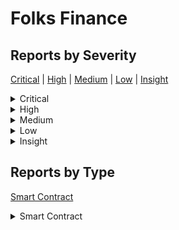 
# Folks Finance

## Reports by Severity

[Critical](<README.md#critical>) | [High](<README.md#high>) | [Medium](<README.md#medium>) | [Low](<README.md#low>) | [Insight](<README.md#insight>)

<details>
<summary>Critical</summary>

* [Boost _ Folks Finance 33269 - [Smart Contract - Critical] Logic flaw in UserLoanincreaseCollateral leads to double-counting of effectiveCollateral of userLoan](./Boost%20_%20Folks%20Finance%2033269%20-%20%5BSmart%20Contract%20-%20Critical%5D%20Logic%20flaw%20in%20UserLoanincreaseCollateral%20leads%20to%20double-counting%20of%20effectiveCollateral%20of%20userLoan.md)
* [Boost _ Folks Finance 33311 - [Smart Contract - Critical] Infinite Interest rate bug](./Boost%20_%20Folks%20Finance%2033311%20-%20%5BSmart%20Contract%20-%20Critical%5D%20Infinite%20Interest%20rate%20bug.md)
* [Boost _ Folks Finance 33533 - [Smart Contract - Critical] depositDatainterestRate is not correct](./Boost%20_%20Folks%20Finance%2033533%20-%20%5BSmart%20Contract%20-%20Critical%5D%20depositDatainterestRate%20is%20not%20correct.md)
* [Boost _ Folks Finance 33665 - [Smart Contract - Critical] Collateral Inflation Exploit via Zero-Amount Deposits Allows An Attacker to Drain Any Pool](./Boost%20_%20Folks%20Finance%2033665%20-%20%5BSmart%20Contract%20-%20Critical%5D%20Collateral%20Inflation%20Exploit%20via%20Zero-Amount%20Deposits%20Allows%20An%20Attacker%20to%20Drain%20Any%20Pool.md)
* [Boost _ Folks Finance 33684 - [Smart Contract - Critical] Lack of available liquidity check when sending token back from Hub leads to first deposit and inflation attack](./Boost%20_%20Folks%20Finance%2033684%20-%20%5BSmart%20Contract%20-%20Critical%5D%20Lack%20of%20available%20liquidity%20check%20when%20sending%20token%20back%20from%20Hub%20leads%20to%20first%20deposit%20and%20inflation%20attack.md)
* [Boost _ Folks Finance 33695 - [Smart Contract - Critical] Attacker can borrow more than the collateral deposit](./Boost%20_%20Folks%20Finance%2033695%20-%20%5BSmart%20Contract%20-%20Critical%5D%20Attacker%20can%20borrow%20more%20than%20the%20collateral%20deposit.md)
* [Boost _ Folks Finance 33780 - [Smart Contract - Critical] Zero deposits can be used to artificially inflate a users collateral value allowing them to borrow excess funds](./Boost%20_%20Folks%20Finance%2033780%20-%20%5BSmart%20Contract%20-%20Critical%5D%20Zero%20deposits%20can%20be%20used%20to%20artificially%20inflate%20a%20users%20collateral%20value%20allowing%20them%20to%20borrow%20excess%20funds.md)
* [Boost _ Folks Finance 33816 - [Smart Contract - Critical] Attacker can get unlimited loan for some minimum deposit due to the incorrect calculation of user health in getLoanLiquidity](./Boost%20_%20Folks%20Finance%2033816%20-%20%5BSmart%20Contract%20-%20Critical%5D%20Attacker%20can%20get%20unlimited%20loan%20for%20some%20minimum%20deposit%20due%20to%20the%20incorrect%20calculation%20of%20user%20health%20in%20getLoanLiquidity.md)
* [Boost _ Folks Finance 33978 - [Smart Contract - Critical] Attacker can Inflate effectiveCollateralValue](./Boost%20_%20Folks%20Finance%2033978%20-%20%5BSmart%20Contract%20-%20Critical%5D%20Attacker%20can%20Inflate%20effectiveCollateralValue.md)
* [Boost _ Folks Finance 34074 - [Smart Contract - Critical] Hub missing check for available liquidity could lead to locked fund and utilization ratio exceeding ](./Boost%20_%20Folks%20Finance%2034074%20-%20%5BSmart%20Contract%20-%20Critical%5D%20Hub%20missing%20check%20for%20available%20liquidity%20could%20lead%20to%20locked%20fund%20and%20utilization%20ratio%20exceeding%20.md)
* [Boost _ Folks Finance 34190 - [Smart Contract - Critical] Liquidated users can mix and manipulate stable and variable borrowings through exploitative liquidation process](./Boost%20_%20Folks%20Finance%2034190%20-%20%5BSmart%20Contract%20-%20Critical%5D%20Liquidated%20users%20can%20mix%20and%20manipulate%20stable%20and%20variable%20borrowings%20through%20exploitative%20liquidation%20process.md)

</details>
<details>
<summary>High</summary>

* [Boost _ Folks Finance 33630 - [Smart Contract - High] Incorrect calculation of loanBorrowbalance](./Boost%20_%20Folks%20Finance%2033630%20-%20%5BSmart%20Contract%20-%20High%5D%20Incorrect%20calculation%20of%20loanBorrowbalance.md)
* [Boost _ Folks Finance 33817 - [Smart Contract - High] Incorrect calculation of effective borrow value in getLoanLiquidity leads to protocol insolvency through wrong withdrawals and liquidations](./Boost%20_%20Folks%20Finance%2033817%20-%20%5BSmart%20Contract%20-%20High%5D%20Incorrect%20calculation%20of%20effective%20borrow%20value%20in%20getLoanLiquidity%20leads%20to%20protocol%20insolvency%20through%20wrong%20withdrawals%20and%20liquidations.md)
* [Boost _ Folks Finance 34050 - [Smart Contract - High] Vulnerability in getLoanLiquidity leads to undervaluing stable debt](./Boost%20_%20Folks%20Finance%2034050%20-%20%5BSmart%20Contract%20-%20High%5D%20Vulnerability%20in%20getLoanLiquidity%20leads%20to%20undervaluing%20stable%20debt.md)
* [Boost _ Folks Finance 34122 - [Smart Contract - High] Wrong borrow balance calculation in the getLoanLiquidity function](./Boost%20_%20Folks%20Finance%2034122%20-%20%5BSmart%20Contract%20-%20High%5D%20Wrong%20borrow%20balance%20calculation%20in%20the%20getLoanLiquidity%20function.md)
* [Boost _ Folks Finance 34179 - [Smart Contract - High] Incorrect Updates to pooldepositDatatotalAmount and loancollateralUsed During Repayment with Collateral](./Boost%20_%20Folks%20Finance%2034179%20-%20%5BSmart%20Contract%20-%20High%5D%20Incorrect%20Updates%20to%20pooldepositDatatotalAmount%20and%20loancollateralUsed%20During%20Repayment%20with%20Collateral.md)

</details>
<details>
<summary>Medium</summary>

* [Boost _ Folks Finance 33272 - [Smart Contract - Medium] FrontRunning Attack on createAccount](./Boost%20_%20Folks%20Finance%2033272%20-%20%5BSmart%20Contract%20-%20Medium%5D%20FrontRunning%20Attack%20on%20createAccount.md)
* [Boost _ Folks Finance 33534 - [Smart Contract - Medium] denial of service vulnerability and possible griefing in cross-chain account creation](./Boost%20_%20Folks%20Finance%2033534%20-%20%5BSmart%20Contract%20-%20Medium%5D%20denial%20of%20service%20vulnerability%20and%20possible%20griefing%20in%20cross-chain%20account%20creation.md)
* [Boost _ Folks Finance 33542 - [Smart Contract - Medium] Attacker can create loan before users tx is completed through bridge](./Boost%20_%20Folks%20Finance%2033542%20-%20%5BSmart%20Contract%20-%20Medium%5D%20Attacker%20can%20create%20loan%20before%20users%20tx%20is%20completed%20through%20bridge.md)
* [Boost _ Folks Finance 33546 - [Smart Contract - Medium] Adversaries can manipulate victims stable rate to remain excessively high via flashloan](./Boost%20_%20Folks%20Finance%2033546%20-%20%5BSmart%20Contract%20-%20Medium%5D%20Adversaries%20can%20manipulate%20victims%20stable%20rate%20to%20remain%20excessively%20high%20via%20flashloan.md)
* [Boost _ Folks Finance 33568 - [Smart Contract - Medium] Front-running vulnerability in cross-chain loan creation process could lead in funds loss for users](./Boost%20_%20Folks%20Finance%2033568%20-%20%5BSmart%20Contract%20-%20Medium%5D%20Front-running%20vulnerability%20in%20cross-chain%20loan%20creation%20process%20could%20lead%20in%20funds%20loss%20for%20users.md)
* [Boost _ Folks Finance 33589 - [Smart Contract - Medium] Anyone can call the BridgeRouter Recieve function with malicious data to transfer funds](./Boost%20_%20Folks%20Finance%2033589%20-%20%5BSmart%20Contract%20-%20Medium%5D%20Anyone%20can%20call%20the%20BridgeRouter%20Recieve%20function%20with%20malicious%20data%20to%20transfer%20funds.md)
* [Boost _ Folks Finance 33609 - [Smart Contract - Medium] Account creation can be frontrun making the users unable to create an account](./Boost%20_%20Folks%20Finance%2033609%20-%20%5BSmart%20Contract%20-%20Medium%5D%20Account%20creation%20can%20be%20frontrun%20making%20the%20users%20unable%20to%20create%20an%20account.md)
* [Boost _ Folks Finance 33611 - [Smart Contract - Medium] Adversary can perform a DoS on users createLoan and createLoanAndDeposit operation sent from Spoke chain](./Boost%20_%20Folks%20Finance%2033611%20-%20%5BSmart%20Contract%20-%20Medium%5D%20Adversary%20can%20perform%20a%20DoS%20on%20users%20createLoan%20and%20createLoanAndDeposit%20operation%20sent%20from%20Spoke%20chain.md)
* [Boost _ Folks Finance 33614 - [Smart Contract - Medium] Front-Running Vulnerability in createAccount Method](./Boost%20_%20Folks%20Finance%2033614%20-%20%5BSmart%20Contract%20-%20Medium%5D%20Front-Running%20Vulnerability%20in%20createAccount%20Method.md)
* [Boost _ Folks Finance 33645 - [Smart Contract - Medium] Griefing an user from creating an account](./Boost%20_%20Folks%20Finance%2033645%20-%20%5BSmart%20Contract%20-%20Medium%5D%20Griefing%20an%20user%20from%20creating%20an%20account.md)
* [Boost _ Folks Finance 33687 - [Smart Contract - Medium] Loan creation can be frontrun preventing the users from creating loans](./Boost%20_%20Folks%20Finance%2033687%20-%20%5BSmart%20Contract%20-%20Medium%5D%20Loan%20creation%20can%20be%20frontrun%20preventing%20the%20users%20from%20creating%20loans.md)
* [Boost _ Folks Finance 33694 - [Smart Contract - Medium] stableBorrowRates are manipulatable through flashloan attacks](./Boost%20_%20Folks%20Finance%2033694%20-%20%5BSmart%20Contract%20-%20Medium%5D%20stableBorrowRates%20are%20manipulatable%20through%20flashloan%20attacks.md)
* [Boost _ Folks Finance 33778 - [Smart Contract - Medium] The loan creation process can be griefed](./Boost%20_%20Folks%20Finance%2033778%20-%20%5BSmart%20Contract%20-%20Medium%5D%20The%20loan%20creation%20process%20can%20be%20griefed.md)
* [Boost _ Folks Finance 33779 - [Smart Contract - Medium] The account creation process can be griefed](./Boost%20_%20Folks%20Finance%2033779%20-%20%5BSmart%20Contract%20-%20Medium%5D%20The%20account%20creation%20process%20can%20be%20griefed.md)
* [Boost _ Folks Finance 33869 - [Smart Contract - Medium] loanIds are easy to reproduce and front-running enable malicious parties to lock user funds](./Boost%20_%20Folks%20Finance%2033869%20-%20%5BSmart%20Contract%20-%20Medium%5D%20loanIds%20are%20easy%20to%20reproduce%20and%20front-running%20enable%20malicious%20parties%20to%20lock%20user%20funds.md)
* [Boost _ Folks Finance 33880 - [Smart Contract - Medium] Front-Running Vulnerability in createUserLoan Method](./Boost%20_%20Folks%20Finance%2033880%20-%20%5BSmart%20Contract%20-%20Medium%5D%20Front-Running%20Vulnerability%20in%20createUserLoan%20Method.md)
* [Boost _ Folks Finance 33893 - [Smart Contract - Medium] Malicious users can DoS loan creations and deposits causing temporary funds freezing and additional costs incurred for message reversals](./Boost%20_%20Folks%20Finance%2033893%20-%20%5BSmart%20Contract%20-%20Medium%5D%20Malicious%20users%20can%20DoS%20loan%20creations%20and%20deposits%20causing%20temporary%20funds%20freezing%20and%20additional%20costs%20incurred%20for%20message%20reversals.md)
* [Boost _ Folks Finance 33970 - [Smart Contract - Medium] User deposits can be blocked](./Boost%20_%20Folks%20Finance%2033970%20-%20%5BSmart%20Contract%20-%20Medium%5D%20User%20deposits%20can%20be%20blocked.md)
* [Boost _ Folks Finance 33987 - [Smart Contract - Medium] Incorrect access control in receiveMessage leads to total loss of funds](./Boost%20_%20Folks%20Finance%2033987%20-%20%5BSmart%20Contract%20-%20Medium%5D%20Incorrect%20access%20control%20in%20receiveMessage%20leads%20to%20total%20loss%20of%20funds.md)
* [Boost _ Folks Finance 34025 - [Smart Contract - Medium] Malicious user can DoS the creation of every account at no cost by front running it with the same accountId](./Boost%20_%20Folks%20Finance%2034025%20-%20%5BSmart%20Contract%20-%20Medium%5D%20Malicious%20user%20can%20DoS%20the%20creation%20of%20every%20account%20at%20no%20cost%20by%20front%20running%20it%20with%20the%20same%20accountId.md)
* [Boost _ Folks Finance 34028 - [Smart Contract - Medium] Denial of Service DoS vulnerability in UserLoan creation due to front-running attack](./Boost%20_%20Folks%20Finance%2034028%20-%20%5BSmart%20Contract%20-%20Medium%5D%20Denial%20of%20Service%20DoS%20vulnerability%20in%20UserLoan%20creation%20due%20to%20front-running%20attack.md)
* [Boost _ Folks Finance 34029 - [Smart Contract - Medium] Contract fails to mitigate potential critical state where anyone can call BridgeRouterHubreceiveMessage directly](./Boost%20_%20Folks%20Finance%2034029%20-%20%5BSmart%20Contract%20-%20Medium%5D%20Contract%20fails%20to%20mitigate%20potential%20critical%20state%20where%20anyone%20can%20call%20BridgeRouterHubreceiveMessage%20directly.md)
* [Boost _ Folks Finance 34066 - [Smart Contract - Medium] Account Creation Front-Running Vulnerability Leading to Gas Fee Theft](./Boost%20_%20Folks%20Finance%2034066%20-%20%5BSmart%20Contract%20-%20Medium%5D%20Account%20Creation%20Front-Running%20Vulnerability%20Leading%20to%20Gas%20Fee%20Theft.md)
* [Boost _ Folks Finance 34161 - [Smart Contract - Medium] Denial of Service via Front-Running in Loan Creation Mechanism](./Boost%20_%20Folks%20Finance%2034161%20-%20%5BSmart%20Contract%20-%20Medium%5D%20Denial%20of%20Service%20via%20Front-Running%20in%20Loan%20Creation%20Mechanism.md)

</details>
<details>
<summary>Low</summary>

* [Boost _ Folks Finance 33280 - [Smart Contract - Low] NodeManagersupportsInterface doesnt follow EIP-](./Boost%20_%20Folks%20Finance%2033280%20-%20%5BSmart%20Contract%20-%20Low%5D%20NodeManagersupportsInterface%20doesnt%20follow%20EIP-.md)
* [Boost _ Folks Finance 33353 - [Smart Contract - Low] Incorrect implementation of Time-Weighted Average Price for a Chainlink feed will lead to Incorrect Liquidation amount and breaks multiple price consumption based function](./Boost%20_%20Folks%20Finance%2033353%20-%20%5BSmart%20Contract%20-%20Low%5D%20Incorrect%20implementation%20of%20Time-Weighted%20Average%20Price%20for%20a%20Chainlink%20feed%20will%20lead%20to%20Incorrect%20Liquidation%20amount%20and%20breaks%20multiple%20price%20consumption%20based%20function.md)
* [Boost _ Folks Finance 33356 - [Smart Contract - Low] All data in _userLoans mapping will not be deleted after calling deleteUserLoan](./Boost%20_%20Folks%20Finance%2033356%20-%20%5BSmart%20Contract%20-%20Low%5D%20All%20data%20in%20_userLoans%20mapping%20will%20not%20be%20deleted%20after%20calling%20deleteUserLoan.md)
* [Boost _ Folks Finance 33443 - [Smart Contract - Low] StalenessCircuitBreakerNode checks if the last update time of the parent node is less than the threshold but the publicTime could be greater than current blocktimestamp](./Boost%20_%20Folks%20Finance%2033443%20-%20%5BSmart%20Contract%20-%20Low%5D%20StalenessCircuitBreakerNode%20checks%20if%20the%20last%20update%20time%20of%20the%20parent%20node%20is%20less%20than%20the%20threshold%20but%20the%20publicTime%20could%20be%20greater%20than%20current%20blocktimestamp.md)
* [Boost _ Folks Finance 33454 - [Smart Contract - Low] unsafe casting will lead to break of PythNode Oracle](./Boost%20_%20Folks%20Finance%2033454%20-%20%5BSmart%20Contract%20-%20Low%5D%20unsafe%20casting%20will%20lead%20to%20break%20of%20PythNode%20Oracle.md)
* [Boost _ Folks Finance 33540 - [Smart Contract - Low] ChainlinkNode uses cached decimals in the calculation instead of fresh one](./Boost%20_%20Folks%20Finance%2033540%20-%20%5BSmart%20Contract%20-%20Low%5D%20ChainlinkNode%20uses%20cached%20decimals%20in%20the%20calculation%20instead%20of%20fresh%20one.md)
* [Boost _ Folks Finance 33566 - [Smart Contract - Low] RepayWithCollateral will almost always fail in partial repayment](./Boost%20_%20Folks%20Finance%2033566%20-%20%5BSmart%20Contract%20-%20Low%5D%20RepayWithCollateral%20will%20almost%20always%20fail%20in%20partial%20repayment.md)
* [Boost _ Folks Finance 33596 - [Smart Contract - Low] Incorrect rounding direction in HubPoolLogicupdateWithRepayWithCollateral can lead to accounting error of total token amount in HubPool](./Boost%20_%20Folks%20Finance%2033596%20-%20%5BSmart%20Contract%20-%20Low%5D%20Incorrect%20rounding%20direction%20in%20HubPoolLogicupdateWithRepayWithCollateral%20can%20lead%20to%20accounting%20error%20of%20total%20token%20amount%20in%20HubPool.md)
* [Boost _ Folks Finance 33631 - [Smart Contract - Low] Wrong implementation of chainLink getTwapPrice Can lead to wrong price or latest price being used](./Boost%20_%20Folks%20Finance%2033631%20-%20%5BSmart%20Contract%20-%20Low%5D%20Wrong%20implementation%20of%20chainLink%20getTwapPrice%20Can%20lead%20to%20wrong%20price%20or%20latest%20price%20being%20used.md)
* [Boost _ Folks Finance 33643 - [Smart Contract - Low] PriceFeed from PythNode will always revert for some pools](./Boost%20_%20Folks%20Finance%2033643%20-%20%5BSmart%20Contract%20-%20Low%5D%20PriceFeed%20from%20PythNode%20will%20always%20revert%20for%20some%20pools.md)
* [Boost _ Folks Finance 33675 - [Smart Contract - Low] PythNodeprocess can revert because of incorrect casting](./Boost%20_%20Folks%20Finance%2033675%20-%20%5BSmart%20Contract%20-%20Low%5D%20PythNodeprocess%20can%20revert%20because%20of%20incorrect%20casting.md)
* [Boost _ Folks Finance 33787 - [Smart Contract - Low] Function PythNodeprocess doesnt handle correctly PRECISION  pythDataexpo  ](./Boost%20_%20Folks%20Finance%2033787%20-%20%5BSmart%20Contract%20-%20Low%5D%20Function%20PythNodeprocess%20doesnt%20handle%20correctly%20PRECISION%20%20pythDataexpo%20%20.md)
* [Boost _ Folks Finance 33807 - [Smart Contract - Low] updateInterestRate uses incorrect reference of borrow interest rate to calculate deposit interest can lead to the loss of lenders unclaimed yield](./Boost%20_%20Folks%20Finance%2033807%20-%20%5BSmart%20Contract%20-%20Low%5D%20updateInterestRate%20uses%20incorrect%20reference%20of%20borrow%20interest%20rate%20to%20calculate%20deposit%20interest%20can%20lead%20to%20the%20loss%20of%20lenders%20unclaimed%20yield.md)
* [Boost _ Folks Finance 33870 - [Smart Contract - Low] convToRepayBorrowAmount calculation is incorrect causing liquidators to repay extra instead of receiving a bonus](./Boost%20_%20Folks%20Finance%2033870%20-%20%5BSmart%20Contract%20-%20Low%5D%20convToRepayBorrowAmount%20calculation%20is%20incorrect%20causing%20liquidators%20to%20repay%20extra%20instead%20of%20receiving%20a%20bonus.md)
* [Boost _ Folks Finance 33885 - [Smart Contract - Low] Incorrect  prices will be returned if the NodeType is PRICE_DEVIATION_CIRCUIT_BREAKER](./Boost%20_%20Folks%20Finance%2033885%20-%20%5BSmart%20Contract%20-%20Low%5D%20Incorrect%20%20prices%20will%20be%20returned%20if%20the%20NodeType%20is%20PRICE_DEVIATION_CIRCUIT_BREAKER.md)
* [Boost _ Folks Finance 33923 - [Smart Contract - Low] Function HubPoolLogicupdateWithWithdraw doesnt round up in favour of protocol if isFAmount  false](./Boost%20_%20Folks%20Finance%2033923%20-%20%5BSmart%20Contract%20-%20Low%5D%20Function%20HubPoolLogicupdateWithWithdraw%20doesnt%20round%20up%20in%20favour%20of%20protocol%20if%20isFAmount%20%20false.md)
* [Boost _ Folks Finance 33947 - [Smart Contract - Low] During liquidations when borrowToRepay  collateral the liquidator pays  more borrowAmount than they should and receives no bonus](./Boost%20_%20Folks%20Finance%2033947%20-%20%5BSmart%20Contract%20-%20Low%5D%20During%20liquidations%20when%20borrowToRepay%20%20collateral%20the%20liquidator%20pays%20%20more%20borrowAmount%20than%20they%20should%20and%20receives%20no%20bonus.md)
* [Boost _ Folks Finance 33950 - [Smart Contract - Low] pythnode oracle unexpected revert](./Boost%20_%20Folks%20Finance%2033950%20-%20%5BSmart%20Contract%20-%20Low%5D%20pythnode%20oracle%20unexpected%20revert.md)
* [Boost _ Folks Finance 33953 - [Smart Contract - Low] Calling process function will not revert even if two oracle nodes of the same type are used](./Boost%20_%20Folks%20Finance%2033953%20-%20%5BSmart%20Contract%20-%20Low%5D%20Calling%20process%20function%20will%20not%20revert%20even%20if%20two%20oracle%20nodes%20of%20the%20same%20type%20are%20used.md)
* [Boost _ Folks Finance 33981 - [Smart Contract - Low] The PythNode library process function implementation does not account for pythDataexpo being greater than PRECISION](./Boost%20_%20Folks%20Finance%2033981%20-%20%5BSmart%20Contract%20-%20Low%5D%20The%20PythNode%20library%20process%20function%20implementation%20does%20not%20account%20for%20pythDataexpo%20being%20greater%20than%20PRECISION.md)
* [Boost _ Folks Finance 34030 - [Smart Contract - Low] Incorrect rounding down in HubPoolLogicupdateWithWithdraw when users withdraw using underlying amount](./Boost%20_%20Folks%20Finance%2034030%20-%20%5BSmart%20Contract%20-%20Low%5D%20Incorrect%20rounding%20down%20in%20HubPoolLogicupdateWithWithdraw%20when%20users%20withdraw%20using%20underlying%20amount.md)
* [Boost _ Folks Finance 34047 - [Smart Contract - Low] Adversaries can create a position that is nearly impossible to liquidate due to high gas consumption](./Boost%20_%20Folks%20Finance%2034047%20-%20%5BSmart%20Contract%20-%20Low%5D%20Adversaries%20can%20create%20a%20position%20that%20is%20nearly%20impossible%20to%20liquidate%20due%20to%20high%20gas%20consumption.md)
* [Boost _ Folks Finance 34052 - [Smart Contract - Low] withdraw doesnt round in favour of protocol for isFamountFalse](./Boost%20_%20Folks%20Finance%2034052%20-%20%5BSmart%20Contract%20-%20Low%5D%20withdraw%20doesnt%20round%20in%20favour%20of%20protocol%20for%20isFamountFalse.md)
* [Boost _ Folks Finance 34054 - [Smart Contract - Low] In liquidation loanPoolcollateralUsed doesnt get reduced by collateralSeizedreserveAmount](./Boost%20_%20Folks%20Finance%2034054%20-%20%5BSmart%20Contract%20-%20Low%5D%20In%20liquidation%20loanPoolcollateralUsed%20doesnt%20get%20reduced%20by%20collateralSeizedreserveAmount.md)
* [Boost _ Folks Finance 34069 - [Smart Contract - Low] repayWithCollateral  may revert when repay samll amount token](./Boost%20_%20Folks%20Finance%2034069%20-%20%5BSmart%20Contract%20-%20Low%5D%20repayWithCollateral%20%20may%20revert%20when%20repay%20samll%20amount%20token.md)
* [Boost _ Folks Finance 34076 - [Smart Contract - Low] Wrong way of deriving message keys using destination chains  CCTP domain id](./Boost%20_%20Folks%20Finance%2034076%20-%20%5BSmart%20Contract%20-%20Low%5D%20Wrong%20way%20of%20deriving%20message%20keys%20using%20destination%20chains%20%20CCTP%20domain%20id.md)
* [Boost _ Folks Finance 34085 - [Smart Contract - Low] partial repayment with collaterals will revert due to underflow](./Boost%20_%20Folks%20Finance%2034085%20-%20%5BSmart%20Contract%20-%20Low%5D%20partial%20repayment%20with%20collaterals%20will%20revert%20due%20to%20underflow.md)
* [Boost _ Folks Finance 34124 - [Smart Contract - Low] Smart contract cannot be accessed during the normal liquidation process that involves fully acquiring the borrowers balance](./Boost%20_%20Folks%20Finance%2034124%20-%20%5BSmart%20Contract%20-%20Low%5D%20Smart%20contract%20cannot%20be%20accessed%20during%20the%20normal%20liquidation%20process%20that%20involves%20fully%20acquiring%20the%20borrowers%20balance.md)
* [Boost _ Folks Finance 34127 - [Smart Contract - Low] Liquidator gets more debt than usual](./Boost%20_%20Folks%20Finance%2034127%20-%20%5BSmart%20Contract%20-%20Low%5D%20Liquidator%20gets%20more%20debt%20than%20usual.md)
* [Boost _ Folks Finance 34132 - [Smart Contract - Low] Liquidation bonus incorrectly inflates repayBorrowAmount instead of seizeUnderlyingCollateralAmount leading to wrong liquidations](./Boost%20_%20Folks%20Finance%2034132%20-%20%5BSmart%20Contract%20-%20Low%5D%20Liquidation%20bonus%20incorrectly%20inflates%20repayBorrowAmount%20instead%20of%20seizeUnderlyingCollateralAmount%20leading%20to%20wrong%20liquidations.md)
* [Boost _ Folks Finance 34148 - [Smart Contract - Low] Full liquidations will fail for certain unhealthy positions](./Boost%20_%20Folks%20Finance%2034148%20-%20%5BSmart%20Contract%20-%20Low%5D%20Full%20liquidations%20will%20fail%20for%20certain%20unhealthy%20positions.md)
* [Boost _ Folks Finance 34150 - [Smart Contract - Low] Failed messages never expire and can be replayed by anyone potentially allowing users to be griefed](./Boost%20_%20Folks%20Finance%2034150%20-%20%5BSmart%20Contract%20-%20Low%5D%20Failed%20messages%20never%20expire%20and%20can%20be%20replayed%20by%20anyone%20potentially%20allowing%20users%20to%20be%20griefed.md)
* [Boost _ Folks Finance 34153 - [Smart Contract - Low] TWAP query by chainlink is wrong according to chainlink docs](./Boost%20_%20Folks%20Finance%2034153%20-%20%5BSmart%20Contract%20-%20Low%5D%20TWAP%20query%20by%20chainlink%20is%20wrong%20according%20to%20chainlink%20docs.md)
* [Boost _ Folks Finance 34158 - [Smart Contract - Low] NodeManagersupportsInterface returns false for typeIERCinterfaceId](./Boost%20_%20Folks%20Finance%2034158%20-%20%5BSmart%20Contract%20-%20Low%5D%20NodeManagersupportsInterface%20returns%20false%20for%20typeIERCinterfaceId.md)
* [Boost _ Folks Finance 34169 - [Smart Contract - Low] Potential revert in PythNode library due to incorrect use of SafeCast toUint](./Boost%20_%20Folks%20Finance%2034169%20-%20%5BSmart%20Contract%20-%20Low%5D%20Potential%20revert%20in%20PythNode%20library%20due%20to%20incorrect%20use%20of%20SafeCast%20toUint.md)
* [Boost _ Folks Finance 34174 - [Smart Contract - Low] Bug in liquidation logic leads to stealing funds from liquidatorsunprofitable liquidations](./Boost%20_%20Folks%20Finance%2034174%20-%20%5BSmart%20Contract%20-%20Low%5D%20Bug%20in%20liquidation%20logic%20leads%20to%20stealing%20funds%20from%20liquidatorsunprofitable%20liquidations.md)

</details>
<details>
<summary>Insight</summary>

* [Boost _ Folks Finance 33258 - [Smart Contract - Insight] Usage of floating pragma](./Boost%20_%20Folks%20Finance%2033258%20-%20%5BSmart%20Contract%20-%20Insight%5D%20Usage%20of%20floating%20pragma.md)
* [Boost _ Folks Finance 33376 - [Smart Contract - Insight] BridgeRouterreceiveMessage Allows Message Replay Across Different Adapters](./Boost%20_%20Folks%20Finance%2033376%20-%20%5BSmart%20Contract%20-%20Insight%5D%20BridgeRouterreceiveMessage%20Allows%20Message%20Replay%20Across%20Different%20Adapters.md)
* [Boost _ Folks Finance 33441 - [Smart Contract - Insight] Protocol uses Pyth to fetch price which is a pull based oracle and requires price updates to be pushed by the user which is not taken care off](./Boost%20_%20Folks%20Finance%2033441%20-%20%5BSmart%20Contract%20-%20Insight%5D%20Protocol%20uses%20Pyth%20to%20fetch%20price%20which%20is%20a%20pull%20based%20oracle%20and%20requires%20price%20updates%20to%20be%20pushed%20by%20the%20user%20which%20is%20not%20taken%20care%20off.md)
* [Boost _ Folks Finance 33526 - [Smart Contract - Insight] Need to check returnAdapterId](./Boost%20_%20Folks%20Finance%2033526%20-%20%5BSmart%20Contract%20-%20Insight%5D%20Need%20to%20check%20returnAdapterId.md)
* [Boost _ Folks Finance 33588 - [Smart Contract - Insight] The liquidator can make the protocol incur bad debt by partially liquidating the position](./Boost%20_%20Folks%20Finance%2033588%20-%20%5BSmart%20Contract%20-%20Insight%5D%20The%20liquidator%20can%20make%20the%20protocol%20incur%20bad%20debt%20by%20partially%20liquidating%20the%20position.md)
* [Boost _ Folks Finance 33644 - [Smart Contract - Insight] Insufficient msgvalue validation for Wormhole adapters will lead to Wormhole cross-chain messages being reverted](./Boost%20_%20Folks%20Finance%2033644%20-%20%5BSmart%20Contract%20-%20Insight%5D%20Insufficient%20msgvalue%20validation%20for%20Wormhole%20adapters%20will%20lead%20to%20Wormhole%20cross-chain%20messages%20being%20reverted.md)
* [Boost _ Folks Finance 33652 - [Smart Contract - Insight] BridgeRouters Unprotected Reversal Function Compromises User Control](./Boost%20_%20Folks%20Finance%2033652%20-%20%5BSmart%20Contract%20-%20Insight%5D%20BridgeRouters%20Unprotected%20Reversal%20Function%20Compromises%20User%20Control.md)
* [Boost _ Folks Finance 33670 - [Smart Contract - Insight] Violator can deny his liquidation by front running it and changing the loan borrow type](./Boost%20_%20Folks%20Finance%2033670%20-%20%5BSmart%20Contract%20-%20Insight%5D%20Violator%20can%20deny%20his%20liquidation%20by%20front%20running%20it%20and%20changing%20the%20loan%20borrow%20type.md)
* [Boost _ Folks Finance 33713 - [Smart Contract - Insight] Some transactions can revert when nodetype is PriceDeviationSameOracleCircuitBreakerNode](./Boost%20_%20Folks%20Finance%2033713%20-%20%5BSmart%20Contract%20-%20Insight%5D%20Some%20transactions%20can%20revert%20when%20nodetype%20is%20PriceDeviationSameOracleCircuitBreakerNode.md)
* [Boost _ Folks Finance 33746 - [Smart Contract - Insight] Rounding down to zero leads to liquidate function will be halted with Panic error](./Boost%20_%20Folks%20Finance%2033746%20-%20%5BSmart%20Contract%20-%20Insight%5D%20Rounding%20down%20to%20zero%20leads%20to%20liquidate%20function%20will%20be%20halted%20with%20Panic%20error.md)
* [Boost _ Folks Finance 33852 - [Smart Contract - Insight] Small positions will not get liquidated](./Boost%20_%20Folks%20Finance%2033852%20-%20%5BSmart%20Contract%20-%20Insight%5D%20Small%20positions%20will%20not%20get%20liquidated.md)
* [Boost _ Folks Finance 33935 - [Smart Contract - Insight] Liquidations dont ensure the violator loan becomes healthy afterwards](./Boost%20_%20Folks%20Finance%2033935%20-%20%5BSmart%20Contract%20-%20Insight%5D%20Liquidations%20dont%20ensure%20the%20violator%20loan%20becomes%20healthy%20afterwards.md)
* [Boost _ Folks Finance 34183 - [Smart Contract - Insight] rebalanceUp could be used to lower the userLoanstableInterestRates in certain conditions](./Boost%20_%20Folks%20Finance%2034183%20-%20%5BSmart%20Contract%20-%20Insight%5D%20rebalanceUp%20could%20be%20used%20to%20lower%20the%20userLoanstableInterestRates%20in%20certain%20conditions.md)
* [Boost _ Folks Finance 34188 - [Smart Contract - Insight] BridgeRouterHub can add address adapter](./Boost%20_%20Folks%20Finance%2034188%20-%20%5BSmart%20Contract%20-%20Insight%5D%20BridgeRouterHub%20can%20add%20address%20adapter.md)

</details>

## Reports by Type

[Smart Contract](<README.md#smart-contract>)
<details>
<summary>Smart Contract</summary>

* [Boost _ Folks Finance 33258 - [Smart Contract - Insight] Usage of floating pragma](./Boost%20_%20Folks%20Finance%2033258%20-%20%5BSmart%20Contract%20-%20Insight%5D%20Usage%20of%20floating%20pragma.md)
* [Boost _ Folks Finance 33269 - [Smart Contract - Critical] Logic flaw in UserLoanincreaseCollateral leads to double-counting of effectiveCollateral of userLoan](./Boost%20_%20Folks%20Finance%2033269%20-%20%5BSmart%20Contract%20-%20Critical%5D%20Logic%20flaw%20in%20UserLoanincreaseCollateral%20leads%20to%20double-counting%20of%20effectiveCollateral%20of%20userLoan.md)
* [Boost _ Folks Finance 33272 - [Smart Contract - Medium] FrontRunning Attack on createAccount](./Boost%20_%20Folks%20Finance%2033272%20-%20%5BSmart%20Contract%20-%20Medium%5D%20FrontRunning%20Attack%20on%20createAccount.md)
* [Boost _ Folks Finance 33280 - [Smart Contract - Low] NodeManagersupportsInterface doesnt follow EIP-](./Boost%20_%20Folks%20Finance%2033280%20-%20%5BSmart%20Contract%20-%20Low%5D%20NodeManagersupportsInterface%20doesnt%20follow%20EIP-.md)
* [Boost _ Folks Finance 33311 - [Smart Contract - Critical] Infinite Interest rate bug](./Boost%20_%20Folks%20Finance%2033311%20-%20%5BSmart%20Contract%20-%20Critical%5D%20Infinite%20Interest%20rate%20bug.md)
* [Boost _ Folks Finance 33353 - [Smart Contract - Low] Incorrect implementation of Time-Weighted Average Price for a Chainlink feed will lead to Incorrect Liquidation amount and breaks multiple price consumption based function](./Boost%20_%20Folks%20Finance%2033353%20-%20%5BSmart%20Contract%20-%20Low%5D%20Incorrect%20implementation%20of%20Time-Weighted%20Average%20Price%20for%20a%20Chainlink%20feed%20will%20lead%20to%20Incorrect%20Liquidation%20amount%20and%20breaks%20multiple%20price%20consumption%20based%20function.md)
* [Boost _ Folks Finance 33356 - [Smart Contract - Low] All data in _userLoans mapping will not be deleted after calling deleteUserLoan](./Boost%20_%20Folks%20Finance%2033356%20-%20%5BSmart%20Contract%20-%20Low%5D%20All%20data%20in%20_userLoans%20mapping%20will%20not%20be%20deleted%20after%20calling%20deleteUserLoan.md)
* [Boost _ Folks Finance 33376 - [Smart Contract - Insight] BridgeRouterreceiveMessage Allows Message Replay Across Different Adapters](./Boost%20_%20Folks%20Finance%2033376%20-%20%5BSmart%20Contract%20-%20Insight%5D%20BridgeRouterreceiveMessage%20Allows%20Message%20Replay%20Across%20Different%20Adapters.md)
* [Boost _ Folks Finance 33441 - [Smart Contract - Insight] Protocol uses Pyth to fetch price which is a pull based oracle and requires price updates to be pushed by the user which is not taken care off](./Boost%20_%20Folks%20Finance%2033441%20-%20%5BSmart%20Contract%20-%20Insight%5D%20Protocol%20uses%20Pyth%20to%20fetch%20price%20which%20is%20a%20pull%20based%20oracle%20and%20requires%20price%20updates%20to%20be%20pushed%20by%20the%20user%20which%20is%20not%20taken%20care%20off.md)
* [Boost _ Folks Finance 33443 - [Smart Contract - Low] StalenessCircuitBreakerNode checks if the last update time of the parent node is less than the threshold but the publicTime could be greater than current blocktimestamp](./Boost%20_%20Folks%20Finance%2033443%20-%20%5BSmart%20Contract%20-%20Low%5D%20StalenessCircuitBreakerNode%20checks%20if%20the%20last%20update%20time%20of%20the%20parent%20node%20is%20less%20than%20the%20threshold%20but%20the%20publicTime%20could%20be%20greater%20than%20current%20blocktimestamp.md)
* [Boost _ Folks Finance 33454 - [Smart Contract - Low] unsafe casting will lead to break of PythNode Oracle](./Boost%20_%20Folks%20Finance%2033454%20-%20%5BSmart%20Contract%20-%20Low%5D%20unsafe%20casting%20will%20lead%20to%20break%20of%20PythNode%20Oracle.md)
* [Boost _ Folks Finance 33526 - [Smart Contract - Insight] Need to check returnAdapterId](./Boost%20_%20Folks%20Finance%2033526%20-%20%5BSmart%20Contract%20-%20Insight%5D%20Need%20to%20check%20returnAdapterId.md)
* [Boost _ Folks Finance 33533 - [Smart Contract - Critical] depositDatainterestRate is not correct](./Boost%20_%20Folks%20Finance%2033533%20-%20%5BSmart%20Contract%20-%20Critical%5D%20depositDatainterestRate%20is%20not%20correct.md)
* [Boost _ Folks Finance 33534 - [Smart Contract - Medium] denial of service vulnerability and possible griefing in cross-chain account creation](./Boost%20_%20Folks%20Finance%2033534%20-%20%5BSmart%20Contract%20-%20Medium%5D%20denial%20of%20service%20vulnerability%20and%20possible%20griefing%20in%20cross-chain%20account%20creation.md)
* [Boost _ Folks Finance 33540 - [Smart Contract - Low] ChainlinkNode uses cached decimals in the calculation instead of fresh one](./Boost%20_%20Folks%20Finance%2033540%20-%20%5BSmart%20Contract%20-%20Low%5D%20ChainlinkNode%20uses%20cached%20decimals%20in%20the%20calculation%20instead%20of%20fresh%20one.md)
* [Boost _ Folks Finance 33542 - [Smart Contract - Medium] Attacker can create loan before users tx is completed through bridge](./Boost%20_%20Folks%20Finance%2033542%20-%20%5BSmart%20Contract%20-%20Medium%5D%20Attacker%20can%20create%20loan%20before%20users%20tx%20is%20completed%20through%20bridge.md)
* [Boost _ Folks Finance 33546 - [Smart Contract - Medium] Adversaries can manipulate victims stable rate to remain excessively high via flashloan](./Boost%20_%20Folks%20Finance%2033546%20-%20%5BSmart%20Contract%20-%20Medium%5D%20Adversaries%20can%20manipulate%20victims%20stable%20rate%20to%20remain%20excessively%20high%20via%20flashloan.md)
* [Boost _ Folks Finance 33566 - [Smart Contract - Low] RepayWithCollateral will almost always fail in partial repayment](./Boost%20_%20Folks%20Finance%2033566%20-%20%5BSmart%20Contract%20-%20Low%5D%20RepayWithCollateral%20will%20almost%20always%20fail%20in%20partial%20repayment.md)
* [Boost _ Folks Finance 33568 - [Smart Contract - Medium] Front-running vulnerability in cross-chain loan creation process could lead in funds loss for users](./Boost%20_%20Folks%20Finance%2033568%20-%20%5BSmart%20Contract%20-%20Medium%5D%20Front-running%20vulnerability%20in%20cross-chain%20loan%20creation%20process%20could%20lead%20in%20funds%20loss%20for%20users.md)
* [Boost _ Folks Finance 33588 - [Smart Contract - Insight] The liquidator can make the protocol incur bad debt by partially liquidating the position](./Boost%20_%20Folks%20Finance%2033588%20-%20%5BSmart%20Contract%20-%20Insight%5D%20The%20liquidator%20can%20make%20the%20protocol%20incur%20bad%20debt%20by%20partially%20liquidating%20the%20position.md)
* [Boost _ Folks Finance 33589 - [Smart Contract - Medium] Anyone can call the BridgeRouter Recieve function with malicious data to transfer funds](./Boost%20_%20Folks%20Finance%2033589%20-%20%5BSmart%20Contract%20-%20Medium%5D%20Anyone%20can%20call%20the%20BridgeRouter%20Recieve%20function%20with%20malicious%20data%20to%20transfer%20funds.md)
* [Boost _ Folks Finance 33596 - [Smart Contract - Low] Incorrect rounding direction in HubPoolLogicupdateWithRepayWithCollateral can lead to accounting error of total token amount in HubPool](./Boost%20_%20Folks%20Finance%2033596%20-%20%5BSmart%20Contract%20-%20Low%5D%20Incorrect%20rounding%20direction%20in%20HubPoolLogicupdateWithRepayWithCollateral%20can%20lead%20to%20accounting%20error%20of%20total%20token%20amount%20in%20HubPool.md)
* [Boost _ Folks Finance 33609 - [Smart Contract - Medium] Account creation can be frontrun making the users unable to create an account](./Boost%20_%20Folks%20Finance%2033609%20-%20%5BSmart%20Contract%20-%20Medium%5D%20Account%20creation%20can%20be%20frontrun%20making%20the%20users%20unable%20to%20create%20an%20account.md)
* [Boost _ Folks Finance 33611 - [Smart Contract - Medium] Adversary can perform a DoS on users createLoan and createLoanAndDeposit operation sent from Spoke chain](./Boost%20_%20Folks%20Finance%2033611%20-%20%5BSmart%20Contract%20-%20Medium%5D%20Adversary%20can%20perform%20a%20DoS%20on%20users%20createLoan%20and%20createLoanAndDeposit%20operation%20sent%20from%20Spoke%20chain.md)
* [Boost _ Folks Finance 33614 - [Smart Contract - Medium] Front-Running Vulnerability in createAccount Method](./Boost%20_%20Folks%20Finance%2033614%20-%20%5BSmart%20Contract%20-%20Medium%5D%20Front-Running%20Vulnerability%20in%20createAccount%20Method.md)
* [Boost _ Folks Finance 33630 - [Smart Contract - High] Incorrect calculation of loanBorrowbalance](./Boost%20_%20Folks%20Finance%2033630%20-%20%5BSmart%20Contract%20-%20High%5D%20Incorrect%20calculation%20of%20loanBorrowbalance.md)
* [Boost _ Folks Finance 33631 - [Smart Contract - Low] Wrong implementation of chainLink getTwapPrice Can lead to wrong price or latest price being used](./Boost%20_%20Folks%20Finance%2033631%20-%20%5BSmart%20Contract%20-%20Low%5D%20Wrong%20implementation%20of%20chainLink%20getTwapPrice%20Can%20lead%20to%20wrong%20price%20or%20latest%20price%20being%20used.md)
* [Boost _ Folks Finance 33643 - [Smart Contract - Low] PriceFeed from PythNode will always revert for some pools](./Boost%20_%20Folks%20Finance%2033643%20-%20%5BSmart%20Contract%20-%20Low%5D%20PriceFeed%20from%20PythNode%20will%20always%20revert%20for%20some%20pools.md)
* [Boost _ Folks Finance 33644 - [Smart Contract - Insight] Insufficient msgvalue validation for Wormhole adapters will lead to Wormhole cross-chain messages being reverted](./Boost%20_%20Folks%20Finance%2033644%20-%20%5BSmart%20Contract%20-%20Insight%5D%20Insufficient%20msgvalue%20validation%20for%20Wormhole%20adapters%20will%20lead%20to%20Wormhole%20cross-chain%20messages%20being%20reverted.md)
* [Boost _ Folks Finance 33645 - [Smart Contract - Medium] Griefing an user from creating an account](./Boost%20_%20Folks%20Finance%2033645%20-%20%5BSmart%20Contract%20-%20Medium%5D%20Griefing%20an%20user%20from%20creating%20an%20account.md)
* [Boost _ Folks Finance 33652 - [Smart Contract - Insight] BridgeRouters Unprotected Reversal Function Compromises User Control](./Boost%20_%20Folks%20Finance%2033652%20-%20%5BSmart%20Contract%20-%20Insight%5D%20BridgeRouters%20Unprotected%20Reversal%20Function%20Compromises%20User%20Control.md)
* [Boost _ Folks Finance 33665 - [Smart Contract - Critical] Collateral Inflation Exploit via Zero-Amount Deposits Allows An Attacker to Drain Any Pool](./Boost%20_%20Folks%20Finance%2033665%20-%20%5BSmart%20Contract%20-%20Critical%5D%20Collateral%20Inflation%20Exploit%20via%20Zero-Amount%20Deposits%20Allows%20An%20Attacker%20to%20Drain%20Any%20Pool.md)
* [Boost _ Folks Finance 33670 - [Smart Contract - Insight] Violator can deny his liquidation by front running it and changing the loan borrow type](./Boost%20_%20Folks%20Finance%2033670%20-%20%5BSmart%20Contract%20-%20Insight%5D%20Violator%20can%20deny%20his%20liquidation%20by%20front%20running%20it%20and%20changing%20the%20loan%20borrow%20type.md)
* [Boost _ Folks Finance 33675 - [Smart Contract - Low] PythNodeprocess can revert because of incorrect casting](./Boost%20_%20Folks%20Finance%2033675%20-%20%5BSmart%20Contract%20-%20Low%5D%20PythNodeprocess%20can%20revert%20because%20of%20incorrect%20casting.md)
* [Boost _ Folks Finance 33684 - [Smart Contract - Critical] Lack of available liquidity check when sending token back from Hub leads to first deposit and inflation attack](./Boost%20_%20Folks%20Finance%2033684%20-%20%5BSmart%20Contract%20-%20Critical%5D%20Lack%20of%20available%20liquidity%20check%20when%20sending%20token%20back%20from%20Hub%20leads%20to%20first%20deposit%20and%20inflation%20attack.md)
* [Boost _ Folks Finance 33687 - [Smart Contract - Medium] Loan creation can be frontrun preventing the users from creating loans](./Boost%20_%20Folks%20Finance%2033687%20-%20%5BSmart%20Contract%20-%20Medium%5D%20Loan%20creation%20can%20be%20frontrun%20preventing%20the%20users%20from%20creating%20loans.md)
* [Boost _ Folks Finance 33694 - [Smart Contract - Medium] stableBorrowRates are manipulatable through flashloan attacks](./Boost%20_%20Folks%20Finance%2033694%20-%20%5BSmart%20Contract%20-%20Medium%5D%20stableBorrowRates%20are%20manipulatable%20through%20flashloan%20attacks.md)
* [Boost _ Folks Finance 33695 - [Smart Contract - Critical] Attacker can borrow more than the collateral deposit](./Boost%20_%20Folks%20Finance%2033695%20-%20%5BSmart%20Contract%20-%20Critical%5D%20Attacker%20can%20borrow%20more%20than%20the%20collateral%20deposit.md)
* [Boost _ Folks Finance 33713 - [Smart Contract - Insight] Some transactions can revert when nodetype is PriceDeviationSameOracleCircuitBreakerNode](./Boost%20_%20Folks%20Finance%2033713%20-%20%5BSmart%20Contract%20-%20Insight%5D%20Some%20transactions%20can%20revert%20when%20nodetype%20is%20PriceDeviationSameOracleCircuitBreakerNode.md)
* [Boost _ Folks Finance 33746 - [Smart Contract - Insight] Rounding down to zero leads to liquidate function will be halted with Panic error](./Boost%20_%20Folks%20Finance%2033746%20-%20%5BSmart%20Contract%20-%20Insight%5D%20Rounding%20down%20to%20zero%20leads%20to%20liquidate%20function%20will%20be%20halted%20with%20Panic%20error.md)
* [Boost _ Folks Finance 33778 - [Smart Contract - Medium] The loan creation process can be griefed](./Boost%20_%20Folks%20Finance%2033778%20-%20%5BSmart%20Contract%20-%20Medium%5D%20The%20loan%20creation%20process%20can%20be%20griefed.md)
* [Boost _ Folks Finance 33779 - [Smart Contract - Medium] The account creation process can be griefed](./Boost%20_%20Folks%20Finance%2033779%20-%20%5BSmart%20Contract%20-%20Medium%5D%20The%20account%20creation%20process%20can%20be%20griefed.md)
* [Boost _ Folks Finance 33780 - [Smart Contract - Critical] Zero deposits can be used to artificially inflate a users collateral value allowing them to borrow excess funds](./Boost%20_%20Folks%20Finance%2033780%20-%20%5BSmart%20Contract%20-%20Critical%5D%20Zero%20deposits%20can%20be%20used%20to%20artificially%20inflate%20a%20users%20collateral%20value%20allowing%20them%20to%20borrow%20excess%20funds.md)
* [Boost _ Folks Finance 33787 - [Smart Contract - Low] Function PythNodeprocess doesnt handle correctly PRECISION  pythDataexpo  ](./Boost%20_%20Folks%20Finance%2033787%20-%20%5BSmart%20Contract%20-%20Low%5D%20Function%20PythNodeprocess%20doesnt%20handle%20correctly%20PRECISION%20%20pythDataexpo%20%20.md)
* [Boost _ Folks Finance 33807 - [Smart Contract - Low] updateInterestRate uses incorrect reference of borrow interest rate to calculate deposit interest can lead to the loss of lenders unclaimed yield](./Boost%20_%20Folks%20Finance%2033807%20-%20%5BSmart%20Contract%20-%20Low%5D%20updateInterestRate%20uses%20incorrect%20reference%20of%20borrow%20interest%20rate%20to%20calculate%20deposit%20interest%20can%20lead%20to%20the%20loss%20of%20lenders%20unclaimed%20yield.md)
* [Boost _ Folks Finance 33816 - [Smart Contract - Critical] Attacker can get unlimited loan for some minimum deposit due to the incorrect calculation of user health in getLoanLiquidity](./Boost%20_%20Folks%20Finance%2033816%20-%20%5BSmart%20Contract%20-%20Critical%5D%20Attacker%20can%20get%20unlimited%20loan%20for%20some%20minimum%20deposit%20due%20to%20the%20incorrect%20calculation%20of%20user%20health%20in%20getLoanLiquidity.md)
* [Boost _ Folks Finance 33817 - [Smart Contract - High] Incorrect calculation of effective borrow value in getLoanLiquidity leads to protocol insolvency through wrong withdrawals and liquidations](./Boost%20_%20Folks%20Finance%2033817%20-%20%5BSmart%20Contract%20-%20High%5D%20Incorrect%20calculation%20of%20effective%20borrow%20value%20in%20getLoanLiquidity%20leads%20to%20protocol%20insolvency%20through%20wrong%20withdrawals%20and%20liquidations.md)
* [Boost _ Folks Finance 33852 - [Smart Contract - Insight] Small positions will not get liquidated](./Boost%20_%20Folks%20Finance%2033852%20-%20%5BSmart%20Contract%20-%20Insight%5D%20Small%20positions%20will%20not%20get%20liquidated.md)
* [Boost _ Folks Finance 33869 - [Smart Contract - Medium] loanIds are easy to reproduce and front-running enable malicious parties to lock user funds](./Boost%20_%20Folks%20Finance%2033869%20-%20%5BSmart%20Contract%20-%20Medium%5D%20loanIds%20are%20easy%20to%20reproduce%20and%20front-running%20enable%20malicious%20parties%20to%20lock%20user%20funds.md)
* [Boost _ Folks Finance 33870 - [Smart Contract - Low] convToRepayBorrowAmount calculation is incorrect causing liquidators to repay extra instead of receiving a bonus](./Boost%20_%20Folks%20Finance%2033870%20-%20%5BSmart%20Contract%20-%20Low%5D%20convToRepayBorrowAmount%20calculation%20is%20incorrect%20causing%20liquidators%20to%20repay%20extra%20instead%20of%20receiving%20a%20bonus.md)
* [Boost _ Folks Finance 33880 - [Smart Contract - Medium] Front-Running Vulnerability in createUserLoan Method](./Boost%20_%20Folks%20Finance%2033880%20-%20%5BSmart%20Contract%20-%20Medium%5D%20Front-Running%20Vulnerability%20in%20createUserLoan%20Method.md)
* [Boost _ Folks Finance 33885 - [Smart Contract - Low] Incorrect  prices will be returned if the NodeType is PRICE_DEVIATION_CIRCUIT_BREAKER](./Boost%20_%20Folks%20Finance%2033885%20-%20%5BSmart%20Contract%20-%20Low%5D%20Incorrect%20%20prices%20will%20be%20returned%20if%20the%20NodeType%20is%20PRICE_DEVIATION_CIRCUIT_BREAKER.md)
* [Boost _ Folks Finance 33893 - [Smart Contract - Medium] Malicious users can DoS loan creations and deposits causing temporary funds freezing and additional costs incurred for message reversals](./Boost%20_%20Folks%20Finance%2033893%20-%20%5BSmart%20Contract%20-%20Medium%5D%20Malicious%20users%20can%20DoS%20loan%20creations%20and%20deposits%20causing%20temporary%20funds%20freezing%20and%20additional%20costs%20incurred%20for%20message%20reversals.md)
* [Boost _ Folks Finance 33923 - [Smart Contract - Low] Function HubPoolLogicupdateWithWithdraw doesnt round up in favour of protocol if isFAmount  false](./Boost%20_%20Folks%20Finance%2033923%20-%20%5BSmart%20Contract%20-%20Low%5D%20Function%20HubPoolLogicupdateWithWithdraw%20doesnt%20round%20up%20in%20favour%20of%20protocol%20if%20isFAmount%20%20false.md)
* [Boost _ Folks Finance 33935 - [Smart Contract - Insight] Liquidations dont ensure the violator loan becomes healthy afterwards](./Boost%20_%20Folks%20Finance%2033935%20-%20%5BSmart%20Contract%20-%20Insight%5D%20Liquidations%20dont%20ensure%20the%20violator%20loan%20becomes%20healthy%20afterwards.md)
* [Boost _ Folks Finance 33947 - [Smart Contract - Low] During liquidations when borrowToRepay  collateral the liquidator pays  more borrowAmount than they should and receives no bonus](./Boost%20_%20Folks%20Finance%2033947%20-%20%5BSmart%20Contract%20-%20Low%5D%20During%20liquidations%20when%20borrowToRepay%20%20collateral%20the%20liquidator%20pays%20%20more%20borrowAmount%20than%20they%20should%20and%20receives%20no%20bonus.md)
* [Boost _ Folks Finance 33950 - [Smart Contract - Low] pythnode oracle unexpected revert](./Boost%20_%20Folks%20Finance%2033950%20-%20%5BSmart%20Contract%20-%20Low%5D%20pythnode%20oracle%20unexpected%20revert.md)
* [Boost _ Folks Finance 33953 - [Smart Contract - Low] Calling process function will not revert even if two oracle nodes of the same type are used](./Boost%20_%20Folks%20Finance%2033953%20-%20%5BSmart%20Contract%20-%20Low%5D%20Calling%20process%20function%20will%20not%20revert%20even%20if%20two%20oracle%20nodes%20of%20the%20same%20type%20are%20used.md)
* [Boost _ Folks Finance 33970 - [Smart Contract - Medium] User deposits can be blocked](./Boost%20_%20Folks%20Finance%2033970%20-%20%5BSmart%20Contract%20-%20Medium%5D%20User%20deposits%20can%20be%20blocked.md)
* [Boost _ Folks Finance 33978 - [Smart Contract - Critical] Attacker can Inflate effectiveCollateralValue](./Boost%20_%20Folks%20Finance%2033978%20-%20%5BSmart%20Contract%20-%20Critical%5D%20Attacker%20can%20Inflate%20effectiveCollateralValue.md)
* [Boost _ Folks Finance 33981 - [Smart Contract - Low] The PythNode library process function implementation does not account for pythDataexpo being greater than PRECISION](./Boost%20_%20Folks%20Finance%2033981%20-%20%5BSmart%20Contract%20-%20Low%5D%20The%20PythNode%20library%20process%20function%20implementation%20does%20not%20account%20for%20pythDataexpo%20being%20greater%20than%20PRECISION.md)
* [Boost _ Folks Finance 33987 - [Smart Contract - Medium] Incorrect access control in receiveMessage leads to total loss of funds](./Boost%20_%20Folks%20Finance%2033987%20-%20%5BSmart%20Contract%20-%20Medium%5D%20Incorrect%20access%20control%20in%20receiveMessage%20leads%20to%20total%20loss%20of%20funds.md)
* [Boost _ Folks Finance 34025 - [Smart Contract - Medium] Malicious user can DoS the creation of every account at no cost by front running it with the same accountId](./Boost%20_%20Folks%20Finance%2034025%20-%20%5BSmart%20Contract%20-%20Medium%5D%20Malicious%20user%20can%20DoS%20the%20creation%20of%20every%20account%20at%20no%20cost%20by%20front%20running%20it%20with%20the%20same%20accountId.md)
* [Boost _ Folks Finance 34028 - [Smart Contract - Medium] Denial of Service DoS vulnerability in UserLoan creation due to front-running attack](./Boost%20_%20Folks%20Finance%2034028%20-%20%5BSmart%20Contract%20-%20Medium%5D%20Denial%20of%20Service%20DoS%20vulnerability%20in%20UserLoan%20creation%20due%20to%20front-running%20attack.md)
* [Boost _ Folks Finance 34029 - [Smart Contract - Medium] Contract fails to mitigate potential critical state where anyone can call BridgeRouterHubreceiveMessage directly](./Boost%20_%20Folks%20Finance%2034029%20-%20%5BSmart%20Contract%20-%20Medium%5D%20Contract%20fails%20to%20mitigate%20potential%20critical%20state%20where%20anyone%20can%20call%20BridgeRouterHubreceiveMessage%20directly.md)
* [Boost _ Folks Finance 34030 - [Smart Contract - Low] Incorrect rounding down in HubPoolLogicupdateWithWithdraw when users withdraw using underlying amount](./Boost%20_%20Folks%20Finance%2034030%20-%20%5BSmart%20Contract%20-%20Low%5D%20Incorrect%20rounding%20down%20in%20HubPoolLogicupdateWithWithdraw%20when%20users%20withdraw%20using%20underlying%20amount.md)
* [Boost _ Folks Finance 34047 - [Smart Contract - Low] Adversaries can create a position that is nearly impossible to liquidate due to high gas consumption](./Boost%20_%20Folks%20Finance%2034047%20-%20%5BSmart%20Contract%20-%20Low%5D%20Adversaries%20can%20create%20a%20position%20that%20is%20nearly%20impossible%20to%20liquidate%20due%20to%20high%20gas%20consumption.md)
* [Boost _ Folks Finance 34050 - [Smart Contract - High] Vulnerability in getLoanLiquidity leads to undervaluing stable debt](./Boost%20_%20Folks%20Finance%2034050%20-%20%5BSmart%20Contract%20-%20High%5D%20Vulnerability%20in%20getLoanLiquidity%20leads%20to%20undervaluing%20stable%20debt.md)
* [Boost _ Folks Finance 34052 - [Smart Contract - Low] withdraw doesnt round in favour of protocol for isFamountFalse](./Boost%20_%20Folks%20Finance%2034052%20-%20%5BSmart%20Contract%20-%20Low%5D%20withdraw%20doesnt%20round%20in%20favour%20of%20protocol%20for%20isFamountFalse.md)
* [Boost _ Folks Finance 34054 - [Smart Contract - Low] In liquidation loanPoolcollateralUsed doesnt get reduced by collateralSeizedreserveAmount](./Boost%20_%20Folks%20Finance%2034054%20-%20%5BSmart%20Contract%20-%20Low%5D%20In%20liquidation%20loanPoolcollateralUsed%20doesnt%20get%20reduced%20by%20collateralSeizedreserveAmount.md)
* [Boost _ Folks Finance 34066 - [Smart Contract - Medium] Account Creation Front-Running Vulnerability Leading to Gas Fee Theft](./Boost%20_%20Folks%20Finance%2034066%20-%20%5BSmart%20Contract%20-%20Medium%5D%20Account%20Creation%20Front-Running%20Vulnerability%20Leading%20to%20Gas%20Fee%20Theft.md)
* [Boost _ Folks Finance 34069 - [Smart Contract - Low] repayWithCollateral  may revert when repay samll amount token](./Boost%20_%20Folks%20Finance%2034069%20-%20%5BSmart%20Contract%20-%20Low%5D%20repayWithCollateral%20%20may%20revert%20when%20repay%20samll%20amount%20token.md)
* [Boost _ Folks Finance 34074 - [Smart Contract - Critical] Hub missing check for available liquidity could lead to locked fund and utilization ratio exceeding ](./Boost%20_%20Folks%20Finance%2034074%20-%20%5BSmart%20Contract%20-%20Critical%5D%20Hub%20missing%20check%20for%20available%20liquidity%20could%20lead%20to%20locked%20fund%20and%20utilization%20ratio%20exceeding%20.md)
* [Boost _ Folks Finance 34076 - [Smart Contract - Low] Wrong way of deriving message keys using destination chains  CCTP domain id](./Boost%20_%20Folks%20Finance%2034076%20-%20%5BSmart%20Contract%20-%20Low%5D%20Wrong%20way%20of%20deriving%20message%20keys%20using%20destination%20chains%20%20CCTP%20domain%20id.md)
* [Boost _ Folks Finance 34085 - [Smart Contract - Low] partial repayment with collaterals will revert due to underflow](./Boost%20_%20Folks%20Finance%2034085%20-%20%5BSmart%20Contract%20-%20Low%5D%20partial%20repayment%20with%20collaterals%20will%20revert%20due%20to%20underflow.md)
* [Boost _ Folks Finance 34122 - [Smart Contract - High] Wrong borrow balance calculation in the getLoanLiquidity function](./Boost%20_%20Folks%20Finance%2034122%20-%20%5BSmart%20Contract%20-%20High%5D%20Wrong%20borrow%20balance%20calculation%20in%20the%20getLoanLiquidity%20function.md)
* [Boost _ Folks Finance 34124 - [Smart Contract - Low] Smart contract cannot be accessed during the normal liquidation process that involves fully acquiring the borrowers balance](./Boost%20_%20Folks%20Finance%2034124%20-%20%5BSmart%20Contract%20-%20Low%5D%20Smart%20contract%20cannot%20be%20accessed%20during%20the%20normal%20liquidation%20process%20that%20involves%20fully%20acquiring%20the%20borrowers%20balance.md)
* [Boost _ Folks Finance 34127 - [Smart Contract - Low] Liquidator gets more debt than usual](./Boost%20_%20Folks%20Finance%2034127%20-%20%5BSmart%20Contract%20-%20Low%5D%20Liquidator%20gets%20more%20debt%20than%20usual.md)
* [Boost _ Folks Finance 34132 - [Smart Contract - Low] Liquidation bonus incorrectly inflates repayBorrowAmount instead of seizeUnderlyingCollateralAmount leading to wrong liquidations](./Boost%20_%20Folks%20Finance%2034132%20-%20%5BSmart%20Contract%20-%20Low%5D%20Liquidation%20bonus%20incorrectly%20inflates%20repayBorrowAmount%20instead%20of%20seizeUnderlyingCollateralAmount%20leading%20to%20wrong%20liquidations.md)
* [Boost _ Folks Finance 34148 - [Smart Contract - Low] Full liquidations will fail for certain unhealthy positions](./Boost%20_%20Folks%20Finance%2034148%20-%20%5BSmart%20Contract%20-%20Low%5D%20Full%20liquidations%20will%20fail%20for%20certain%20unhealthy%20positions.md)
* [Boost _ Folks Finance 34150 - [Smart Contract - Low] Failed messages never expire and can be replayed by anyone potentially allowing users to be griefed](./Boost%20_%20Folks%20Finance%2034150%20-%20%5BSmart%20Contract%20-%20Low%5D%20Failed%20messages%20never%20expire%20and%20can%20be%20replayed%20by%20anyone%20potentially%20allowing%20users%20to%20be%20griefed.md)
* [Boost _ Folks Finance 34153 - [Smart Contract - Low] TWAP query by chainlink is wrong according to chainlink docs](./Boost%20_%20Folks%20Finance%2034153%20-%20%5BSmart%20Contract%20-%20Low%5D%20TWAP%20query%20by%20chainlink%20is%20wrong%20according%20to%20chainlink%20docs.md)
* [Boost _ Folks Finance 34158 - [Smart Contract - Low] NodeManagersupportsInterface returns false for typeIERCinterfaceId](./Boost%20_%20Folks%20Finance%2034158%20-%20%5BSmart%20Contract%20-%20Low%5D%20NodeManagersupportsInterface%20returns%20false%20for%20typeIERCinterfaceId.md)
* [Boost _ Folks Finance 34161 - [Smart Contract - Medium] Denial of Service via Front-Running in Loan Creation Mechanism](./Boost%20_%20Folks%20Finance%2034161%20-%20%5BSmart%20Contract%20-%20Medium%5D%20Denial%20of%20Service%20via%20Front-Running%20in%20Loan%20Creation%20Mechanism.md)
* [Boost _ Folks Finance 34169 - [Smart Contract - Low] Potential revert in PythNode library due to incorrect use of SafeCast toUint](./Boost%20_%20Folks%20Finance%2034169%20-%20%5BSmart%20Contract%20-%20Low%5D%20Potential%20revert%20in%20PythNode%20library%20due%20to%20incorrect%20use%20of%20SafeCast%20toUint.md)
* [Boost _ Folks Finance 34174 - [Smart Contract - Low] Bug in liquidation logic leads to stealing funds from liquidatorsunprofitable liquidations](./Boost%20_%20Folks%20Finance%2034174%20-%20%5BSmart%20Contract%20-%20Low%5D%20Bug%20in%20liquidation%20logic%20leads%20to%20stealing%20funds%20from%20liquidatorsunprofitable%20liquidations.md)
* [Boost _ Folks Finance 34179 - [Smart Contract - High] Incorrect Updates to pooldepositDatatotalAmount and loancollateralUsed During Repayment with Collateral](./Boost%20_%20Folks%20Finance%2034179%20-%20%5BSmart%20Contract%20-%20High%5D%20Incorrect%20Updates%20to%20pooldepositDatatotalAmount%20and%20loancollateralUsed%20During%20Repayment%20with%20Collateral.md)
* [Boost _ Folks Finance 34183 - [Smart Contract - Insight] rebalanceUp could be used to lower the userLoanstableInterestRates in certain conditions](./Boost%20_%20Folks%20Finance%2034183%20-%20%5BSmart%20Contract%20-%20Insight%5D%20rebalanceUp%20could%20be%20used%20to%20lower%20the%20userLoanstableInterestRates%20in%20certain%20conditions.md)
* [Boost _ Folks Finance 34188 - [Smart Contract - Insight] BridgeRouterHub can add address adapter](./Boost%20_%20Folks%20Finance%2034188%20-%20%5BSmart%20Contract%20-%20Insight%5D%20BridgeRouterHub%20can%20add%20address%20adapter.md)
* [Boost _ Folks Finance 34190 - [Smart Contract - Critical] Liquidated users can mix and manipulate stable and variable borrowings through exploitative liquidation process](./Boost%20_%20Folks%20Finance%2034190%20-%20%5BSmart%20Contract%20-%20Critical%5D%20Liquidated%20users%20can%20mix%20and%20manipulate%20stable%20and%20variable%20borrowings%20through%20exploitative%20liquidation%20process.md)

</details>
